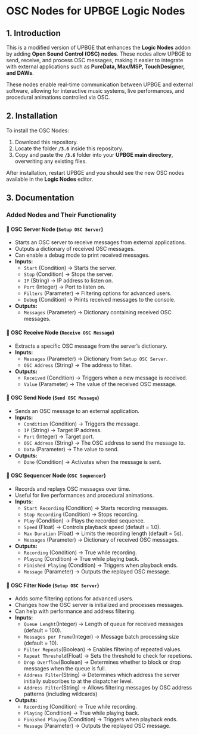 # OSC Nodes for UPBGE Logic Nodes

## 1. Introduction

This is a modified version of UPBGE that enhances the **Logic Nodes** addon by adding **Open Sound Control (OSC) nodes**. These nodes allow UPBGE to send, receive, and process OSC messages, making it easier to integrate with external applications such as **PureData, Max/MSP, TouchDesigner, and DAWs**.

These nodes enable real-time communication between UPBGE and external software, allowing for interactive music systems, live performances, and procedural animations controlled via OSC.

## 2. Installation

To install the OSC Nodes:

1. Download this repository.
2. Locate the folder **`/3.6`** inside this repository.
3. Copy and paste the **`/3.6`** folder into your **UPBGE main directory**, overwriting any existing files.

After installation, restart UPBGE and you should see the new OSC nodes available in the **Logic Nodes** editor.

## 3. Documentation

### **Added Nodes and Their Functionality**

#### 🔹 **OSC Server Node** (`Setup OSC Server`)

- Starts an OSC server to receive messages from external applications.
- Outputs a dictionary of received OSC messages.
- Can enable a debug mode to print received messages.
- **Inputs:**
  - `Start` (Condition) → Starts the server.
  - `Stop` (Condition) → Stops the server.
  - `IP` (String) → IP address to listen on.
  - `Port` (Integer) → Port to listen on.
  - `Filters` (Parameter) → Filtering options for advanced users.
  - `Debug` (Condition) → Prints received messages to the console.
- **Outputs:**
  - `Messages` (Parameter) → Dictionary containing received OSC messages.

#### 🔹 **OSC Receive Node** (`Receive OSC Message`)

- Extracts a specific OSC message from the server’s dictionary.
- **Inputs:**
  - `Messages` (Parameter) → Dictionary from `Setup OSC Server`.
  - `OSC Address` (String) → The address to filter.
- **Outputs:**
  - `Received` (Condition) → Triggers when a new message is received.
  - `Value` (Parameter) → The value of the received OSC message.

#### 🔹 **OSC Send Node** (`Send OSC Message`)

- Sends an OSC message to an external application.
- **Inputs:**
  - `Condition` (Condition) → Triggers the message.
  - `IP` (String) → Target IP address.
  - `Port` (Integer) → Target port.
  - `OSC Address` (String) → The OSC address to send the message to.
  - `Data` (Parameter) → The value to send.
- **Outputs:**
  - `Done` (Condition) → Activates when the message is sent.

#### 🔹 **OSC Sequencer Node** (`OSC Sequencer`)

- Records and replays OSC messages over time.
- Useful for live performances and procedural animations.
- **Inputs:**
  - `Start Recording` (Condition) → Starts recording messages.
  - `Stop Recording` (Condition) → Stops recording.
  - `Play` (Condition) → Plays the recorded sequence.
  - `Speed` (Float) → Controls playback speed (default = 1.0).
  - `Max Duration` (Float) → Limits the recording length (default = 5s).
  - `Messages` (Parameter) → Dictionary of received OSC messages.
- **Outputs:**
  - `Recording` (Condition) → True while recording.
  - `Playing` (Condition) → True while playing back.
  - `Finished Playing` (Condition) → Triggers when playback ends.
  - `Message` (Parameter) → Outputs the replayed OSC message.

#### 🔹 **OSC Filter Node** (`Setup OSC Server`)

- Adds some filtering options for advanced users.
- Changes how the OSC server is initialized and processes messages.
- Can help with performance and address filtering.
- **Inputs:**
  - `Queue Lenght`(Integer) → Length of queue for received messages (default = 100).
  - `Messages per Frame`(Integer) → Message batch processing size (default = 10).
  - `Filter Repeats`(Boolean) → Enables filtering of repeated values.
  - `Repeat Threshold`(Float) → Sets the threshold to check for repetions.
  - `Drop Overflow`(Boolean) → Determines whether to block or drop messages when the queue is full.
  - `Address Filter`(String) → Determines which address the server initially subscribes to at the dispatcher level.
  - `Address Filter`(String) → Allows filtering messages by OSC address patterns (including wildcards)
- **Outputs:**
  - `Recording` (Condition) → True while recording.
  - `Playing` (Condition) → True while playing back.
  - `Finished Playing` (Condition) → Triggers when playback ends.
  - `Message` (Parameter) → Outputs the replayed OSC message.

